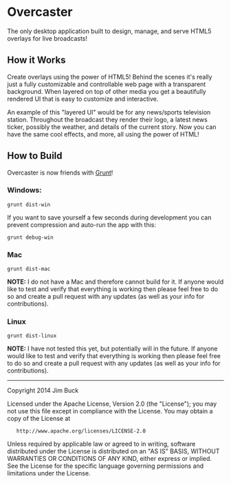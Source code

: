 Overcaster
=========

The only desktop application built to design, manage, and serve HTML5 overlays for live broadcasts!


## How it Works

Create overlays using the power of HTML5! Behind the scenes it's really just a fully customizable and controllable web page with a transparent background.  When layered on top of other media you get a beautifully rendered UI that is easy to customize and interactive.

An example of this "layered UI" would be for any news/sports television station. Throughout the broadcast they render their logo, a latest news ticker, possibly the weather, and details of the current story. Now you can have the same cool effects, and more, all using the power of HTML!


## How to Build
Overcaster is now friends with [Grunt](http://gruntjs.com/)!

### Windows:

    grunt dist-win

	
If you want to save yourself a few seconds during development you can prevent compression and auto-run the app with this:

    grunt debug-win


### Mac

    grunt dist-mac
	
**NOTE:** I do not have a Mac and therefore cannot build for it. If anyone would like to test and verify that everything is working then please feel free to do so and create a pull request with any updates (as well as your info for contributions).
 
 
### Linux

    grunt dist-linux

**NOTE:** I have not tested this yet, but potentially will in the future. If anyone would like to test and verify that everything is working then please feel free to do so and create a pull request with any updates (as well as your info for contributions).
 
----
 
Copyright 2014 Jim Buck

   Licensed under the Apache License, Version 2.0 (the "License");
   you may not use this file except in compliance with the License.
   You may obtain a copy of the License at

       http://www.apache.org/licenses/LICENSE-2.0

   Unless required by applicable law or agreed to in writing, software
   distributed under the License is distributed on an "AS IS" BASIS,
   WITHOUT WARRANTIES OR CONDITIONS OF ANY KIND, either express or implied.
   See the License for the specific language governing permissions and
   limitations under the License.